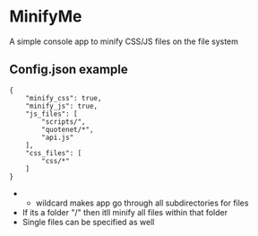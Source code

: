 # MinifyMe

A simple console app to minify CSS/JS files on the file system

## Config.json example

	{
		"minify_css": true,
		"minify_js": true,
		"js_files": [
			"scripts/",
			"quotenet/*",
			"api.js"
		],
		"css_files": [
			"css/*"
		]
	}

	
 - * wildcard makes app go through all subdirectories for files
 - If its a folder "/" then itll minify all files within that folder
 - Single files can be specified as well